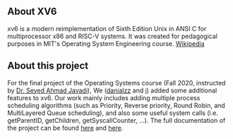 ## About XV6
xv6 is a modern reimplementation of Sixth Edition Unix in ANSI C for multiprocessor x86 and RISC-V systems. It was created for pedagogical purposes in MIT's Operating System Engineering course. [Wikipedia](https://en.wikipedia.org/wiki/Xv6)


## About this project
For the final project of the Operating Systems course (Fall 2020, instructed by [Dr. Seyed Ahmad Javadi](https://github.com/sajavadi)), We ([danialzz](https://github.com/Danialzz) and [i](https://github.com/amirhoseinRj)) added some additional features to xv6. Our work mainly includes adding multiple process scheduling algorithms (such as Priority, Reverse priority, Round Robin, and MultiLayered Queue scheduling), and also some useful system calls (i.e. getParentID, getChildren, getSyscallCounter, ...). The full documentation of the project can be found [here](https://github.com/amirhoseinRj/Operating-System-Project/blob/main/docs/Project%20Report.pdf) and [here](https://github.com/amirhoseinRj/Operating-System-Project/blob/main/docs/final_project_assignment_v1.pdf).
